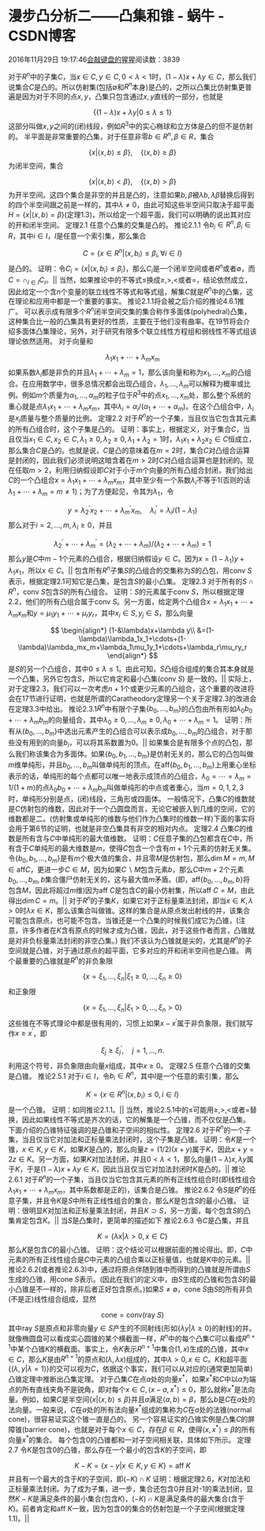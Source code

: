 
# 漫步凸分析二——凸集和锥 - 蜗牛 - CSDN博客


2016年11月29日 19:17:46[会敲键盘的猩猩](https://me.csdn.net/u010182633)阅读数：3839


对于$R^n$中的子集$C$，当$x\in C,y\in C,0<\lambda<1$时，$(1-\lambda)x+\lambda y\in C$，那么我们说集合$C$是凸的。所以仿射集(包括$\emptyset$和$R^n$本身)是凸的，之所以凸集比仿射集更普遍是因为对于不同的点$x,y$，凸集只包含通过$x,y$直线的一部分，也就是

$$
\{(1-\lambda)x+\lambda y|0\leq\lambda\leq1\}
$$
这部分叫做$x,y$之间的(闭)线段，例如$R^3$中的实心椭球和立方体是凸的但不是仿射的。
半平面是非常重要的凸集，对于任意非零$b\in R^n,\beta\in R$，集合

$$
\{x|\langle x,b\rangle\leq\beta\},\quad \{\langle x,b\rangle\geq\beta\}
$$
为闭半空间，集合

$$
\{x|\langle x,b\rangle<\beta\},\quad \{\langle x,b\rangle>\beta\}
$$
为开半空间。这四个集合是非空的并且是凸的，注意如果$b,\beta$被$\lambda b,\lambda\beta$替换后得到的四个半空间跟之前是一样的，其中$\lambda\neq0$，由此可知这些半空间只取决于超平面$H=\{x|\langle x,b\rangle=\beta\}$(定理1.3)，所以给定一个超平面，我们可以明确的说出其对应的开和闭半空间。
定理2.1 任意个凸集的交集是凸的。
推论2.1.1 令$b_i\in R^n,\beta_i\in R$，其中$i\in I$，$I$是任意一个索引集，那么集合

$$
C=\{x\in R^n|\langle x,b_i\rangle\leq\beta_i,\forall i\in I\}
$$
是凸的。
证明：令$C_i=\{x|\langle x,b_i\rangle\leq\beta_i\}$，那么$C_i$是一个闭半空间或者$R^n$或者$\emptyset$，而$C=\cap_{i\in I}C_i$。$||$
当然，如果推论中的不等式$\leq$换成$\geq,>,<$或者$=$，结论依然成立，因此给定一个含$n$个变量的联立线性不等式和等式组，解集$C$就是$R^n$中的凸集，这在理论和应用中都是一个重要的事实。
推论2.1.1将会被之后介绍的推论4.6.1推广。
可以表示成有限多个$R^n$闭半空间交集的集合称作多面体(polyhedral)凸集，这种集合比一般的凸集具有更好的性质，主要在于他们没有曲率。在19节将会介绍多面体凸集理论，另外，对于研究有限多个联立线性方程组和弱线性不等式组该理论依然适用。
对于向量和

$$
\lambda_1x_1+\cdots+\lambda_mx_m
$$
如果系数$\lambda_i$都是非负的并且$\lambda_1+\cdots+\lambda_m=1$，那么该向量和称为$x_1,\ldots,x_m$的凸组合。在应用数学中，很多总情况都会出现凸组合，$\lambda_1,\ldots,\lambda_m$可以解释为概率或比例。例如$m$个质量为$\alpha_1,\ldots,\alpha_m$的粒子位于$R^3$中的点$x_1,\ldots,x_m$处，那么整个系统的重心就是点$\lambda_1x_1+\cdots+\lambda_mx_m$，其中$\lambda_i=\alpha_i/(\alpha_1+\cdots+\alpha_m)$。在这个凸组合中，$\lambda_i$是$x_i$质量与整个质量的比例。
定理2.2 对于$R^n$的一个子集，当且仅当它包含其元素的所有凸组合时，这个子集是凸的。
证明：事实上，根据定义，对于集合$C$，当且仅当$x_1\in C,x_2\in C,\lambda_1\geq0,\lambda_2\geq0,\lambda_1+\lambda_2=1$时，$\lambda_1x_1+\lambda_2x_2\in C$恒成立，那么集合$C$是凸的。也就是说，$C$是凸的意味着在$m=2$时，集合$C$对凸组合运算是封闭的，因此我们必须说明这暗含着在$m>2$时$C$对凸组合运算也是封闭的。现在任取$m>2$，利用归纳假设即$C$对于小于$m$个向量的所有凸组合封闭，我们给出$C$的一个凸组合$x=\lambda_1x_1+\cdots+\lambda_mx_m$，其中至少有一个系数$\lambda_i$不等于1(否则的话$\lambda_1+\cdots+\lambda_m=m\neq1$)；为了方便起见，令其为$\lambda_1$，令

$$
y=\lambda_2^{'}x_2+\cdots+\lambda_m^{'}x_m,\quad \lambda_i^{'}=\lambda_i/(1-\lambda_1)
$$
那么对于$i=2,\ldots,m,\lambda_i\geq0$，并且

$$
\lambda_2^{'}+\cdots+\lambda_m^{'}=(\lambda_2+\cdots+\lambda_m)/(\lambda_2+\cdots+\lambda_m)=1
$$
那么$y$是$C$中$m-1$个元素的凸组合，根据归纳假设$y\in C$。因为$x=(1-\lambda_1)y+\lambda_1x_1$，所以$x\in C$。$||$
包含所有$R^n$子集$S$的凸组合的交集称为$S$的凸包，用conv$\ S$表示，根据定理2.1可知它是凸集，是包含$S$的最小凸集。
定理2.3 对于所有的$S\cap R^n$，conv$\ S$包含$S$的所有凸组合。
证明：$S$的元素属于conv$\ S$，所以根据定理2.2，他们的所有凸组合属于conv$\ S$。另一方面，给定两个凸组合$x=\lambda_1x_1+\cdots+\lambda_mx_m$和$y=\mu_1y_1+\cdots+\mu_ry_r$，其中$x_i\in S,y_j\in S$，那么向量

$$
\begin{align*}
(1-&\lambda)x+\lambda y\\
&=(1-\lambda)\lambda_1x_1+\cdots+(1-\lambda)\lambda_mx_m+\lambda_1\mu_1y_1+\cdots+\lambda_r\mu_ry_r
\end{align*}
$$
是$S$的另一个凸组合，其中$0\leq\lambda\leq1$。由此可知，$S$凸组合组成的集合其本身就是一个凸集，另外它包含$S$，所以它肯定和最小凸集(conv$\ S$) 是一致的。$||$
实际上，对于定理2.3，我们可以一次考虑$n+1$个或更少元素的凸组合，这个重要的改进将会在17节进行证明，也就是所谓的Caratheodory定理另一个关于定理2.3的改进会在定理3.3中给出。
推论2.3.1$R^n$中有限个子集$\{b_0,\ldots,b_m\}$的凸包由所有形如$\lambda_0b_0+\cdots+\lambda_mb_m$的向量组合，其中$\lambda_0\geq0,\ldots,\lambda_m\geq0,\lambda_0+\cdots+\lambda_m=1$。
证明：所有从$\{b_0,\ldots,b_m\}$中选出元素产生的凸组合可以表示成$b_0,\ldots,b_m$的凸组合，对于那些没有用到的向量$b_i$，可以将其系数置为0。$||$
如果集合是有限多个点的凸包，那么我们称该集合为多面体。如果$\{b_0,b_1,\ldots,b_m\}$是仿射无关的，那么它的凸包叫做$m$维单纯形，并且$b_0,\ldots,b_m$叫做单纯形的顶点。在aff$\{b_0,b_1,\ldots,b_m\}$上用重心坐标表示的话，单纯形的每个点都可以唯一地表示成顶点的凸组合，$\lambda_0=\cdots=\lambda_m=1/(1+m)$的点$\lambda_0b_0+\cdots+\lambda_mb_m$叫做单纯形的中点或者重心，当$m=0,1,2,3$时，单纯形分别是点，(闭)线段，三角形或四面体。
一般情况下，凸集$C$的维数就是$C$仿射包的维数，因此对于一个凸圆盘而言，无论它被嵌入到几维的空间，它的维数都是二。(仿射集或单纯形的维数与他们作为凸集时的维数一样)下面的事实将会用于第6节的证明，也就是非空凸集具有非空的相对内点。
定理2.4 凸集$C$的维数是所有含与$C$中单纯形的最大值维数。
证明：$C$任意子集的凸包都含在$C$中，所有含于$C$单纯形的最大维数是$m$，使得$C$包含一个含有$m+1$个元素的仿射无关集。令$\{b_0,b_1,\ldots,b_m\}$是有$m$个极大值的集合，并且零$M$是仿射包，那么$\dim M=m,M\in \text{aff}C$，更进一步$C\in M$，因为如果$C\backslash M$包含元素$b$，那么$C$中$m+2$个元素$b_0,\ldots,b_m,b$集合僵尸仿射无关的，这与最大值$m$矛盾。(即，aff$\{b_0,\ldots,b_m,b\}$将包含$M$，因此将超过$m$维)因为aff${\ C}$是包含$C$的最小仿射集，所以$\text{aff}\ C=M$，由此得出$\dim C=m$。$||$
对于$R^n$的子集$K$，如果它对于正标量乘法封闭，即当$x\in K,\lambda>0$时$\lambda x\in K$，那么该集合叫做锥。这样的集合是从原点发出射线的并，该集合可能包含原点，也可能不包含。当锥还是一个凸集的时候我们成它为凸锥，(注意，许多作者在$K$含有原点的时候才成为凸锥，因此，对于这些作者而言，凸锥就是对非负标量乘法封闭的非空凸集。)
我们不该认为凸锥就是尖的，尤其是$R^n$的子空间就是凸锥，对于通过原点的超平面，它多对应的开和闭半空间也是凸锥。
两个最重要的凸锥就是$R^n$的非负象限

$$
\{x={\xi_1,\ldots,\xi_n}|\xi_1\geq0,\ldots,\xi_n\geq0\}
$$
和正象限

$$
\{x={\xi_1,\ldots,\xi_n}|\xi_1>0,\ldots,\xi_n>0\}
$$
这些锥在不等式理论中都是很有用的，习惯上如果$x-x^{'}$属于非负象限，我们就写作$x\geq x^{'}$，即

$$
\xi_j\geq\xi_j^{'},\quad j=1,\ldots,n.
$$
利用这个符号，非负象限由向量$x$组成，其中$x\geq0$。
定理2.5 任意个凸锥的交集是凸锥。
推论2.5.1 对于$i\in I$，令$b_i\in R^n$，其中$I$是一个任意的索引集，那么

$$
K=\{x\in R^n|\langle x,b_i\rangle\leq0,i\in I\}
$$
是一个凸锥。
证明：如同推论2.1.1。$||$
当然，推论2.5.1中的$\leq$可能用$\geq,>,<$或者$=$替换，因此如果线性不等式是齐次的话，它的解集是一个凸锥，而不仅仅是凸集。
下面介绍的凸锥特征强调的是凸锥和子空间的相似性。
定理2.6 对于$R^n$的一个子集，当且仅当它对加法和正标量乘法封闭时，这个子集是凸锥。
证明：令$K$是一个锥，$x\in K,y\in K$，如果$K$是凸的，那么向量$z=(1/2)(x+y)$属于$K$，因此$x+y=2z\in K$。另一方面，如果$K$对加法封闭，并且$0<\lambda<1$，那么向量$(1-\lambda)x,\lambda y$属于$K$，于是$(1-\lambda)x+\lambda y\in K$，因此当且仅当它对加法封闭时$K$是凸的。$||$
推论2.6.1 对于$R^n$的一个子集，当且仅当它包含其元素的所有正线性组合时(即线性组合$\lambda_1x_1+\cdots+\lambda_mx_m$，其中系数都是正的)，该集合是凸锥。
推论2.6.2 令$S$是$R^n$的任意子集，并且令$K$是$S$中所有正线性组合的集合，那么$K$是包含$S$的最小凸锥。
证明：很明显$K$对加法和正标量乘法封闭，并且$K\supset S$，另一方面，每个包含$S$的凸集肯定包含$K$。$||$
当$S$是凸集时，更简单的描述如下
推论2.6.3 令$C$是凸集，并且

$$
K=\{\lambda x|\lambda>0,x\in C\}
$$
那么$K$是包含$C$的最小凸锥。
证明：这个结论可以根据前面的推论得出。即，$C$中元素的所有正线性组合是$C$中元素的凸组合乘以正标量值，也就是$K$中的元素。$||$
推论2.6.2(或者推论2.6.3)中，通过将原点伴随到锥中而得到的凸锥就是所谓由$S$生成的凸锥，用cone$\ S$表示。(因此在我们的定义中，由$S$生成的凸锥和包含$S$的最小凸锥是不一样的，除非后者正好包含原点。)如果$S\neq\emptyset$，cone$\ S$由$S$的所有非负(不是正)线性组合组成，显然

$$
\text{cone}=\text{conv}(\text{ray}\ S)
$$
其中ray$\ S$是原点和非零向量$y\in S$产生的不同射线(形如$\{\lambda y|\lambda\geq0\}$的射线)的并。
就像椭圆盘可以看成实心圆锥的某个横截面一样，$R^n$中的每个凸集$C$可以看成$R^{n+1}$中某个凸锥$K$的横截面。事实上，令$K$表示$R^{n+1}$中集合$(1,x)$生成的凸锥，其中$x\in C$，那么$K$是由$R^{n+1}$的原点和$(\lambda,\lambda x)$组成的，其中$\lambda>0,x\in C$。$K$和超平面$\{(\lambda,y|\lambda=1)\}$的交可以视为$C$，依据这个事实，我们可以从对应的(通常更加简单)凸锥定理中推断出凸集定理。
对于凸集$C$在点$a$处的向量$x^*$，如果$x^*$和$C$中以$a$为端点的所有直线夹角不是锐角，即对每个$x\in C,\langle x-a,x^*\rangle\leq0$，那么就称$x^*$是法向量。例如，如果$C$是半空间$\{x|\langle x,b\rangle\leq\beta\}$并且$a$满足$\langle a,b\rangle=\beta$，那么$b$是$C$在$a$处的法向量。一般来说，$C$在$a$处的所有法向量$x^*$组成的集称为$C$在$a$处的法锥(normal cone)，很容易证实这个锥一直是凸的。
另一个容易证实的凸锥实例是凸集$C$的屏障锥(barrier cone)，也就是对于每个$x\in C$，存在$\beta\in R$，使得$\langle x,x^*\rangle\leq\beta$的所有向量$x^*$的集合。
每个包含0的凸锥都和一对子空间相关联，具体如下所示。
定理2.7 令$K$是包含0的凸锥，那么存在一个最小的包含$K$的子空间，即

$$
K-K=\{x-y|x\in K,y\in K\}=\text{aff}\ K
$$
并且有一个最大的含于$K$的子空间，即$(-K)\cap K$
证明：根据定理2.6，$K$对加法和正标量乘法封闭。为了成为子集，进一步，集合还包含0并且对-1的乘法封闭，显然$K-K$是满足条件的最小集合(包含$K$)，$(-K)\cap K$是满足条件的最大集合(含于$K$)。前者肯定和aff$\ K$一致，因为包含0的集合的仿射包是一个子空间(根据定理1.1)。$||$

